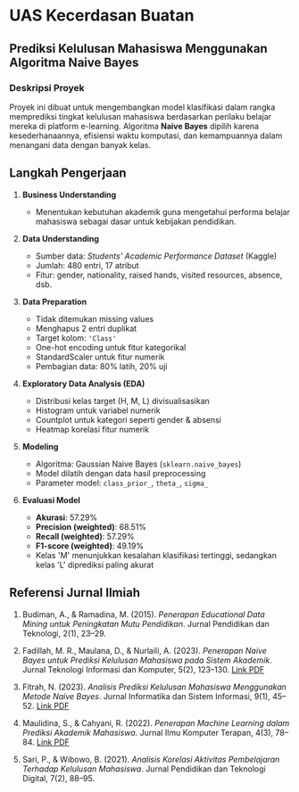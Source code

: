 # UAS Kecerdasan Buatan  
## Prediksi Kelulusan Mahasiswa Menggunakan Algoritma Naive Bayes

###  Deskripsi Proyek
Proyek ini dibuat untuk mengembangkan model klasifikasi dalam rangka memprediksi tingkat kelulusan mahasiswa berdasarkan perilaku belajar mereka di platform e-learning. Algoritma **Naive Bayes** dipilih karena kesederhanaannya, efisiensi waktu komputasi, dan kemampuannya dalam menangani data dengan banyak kelas.


## Langkah Pengerjaan

1. **Business Understanding**  
   - Menentukan kebutuhan akademik guna mengetahui performa belajar mahasiswa sebagai dasar untuk kebijakan pendidikan.

2. **Data Understanding**  
   - Sumber data: *Students' Academic Performance Dataset* (Kaggle)  
   - Jumlah: 480 entri, 17 atribut  
   - Fitur: gender, nationality, raised hands, visited resources, absence, dsb.

3. **Data Preparation**  
   - Tidak ditemukan missing values  
   - Menghapus 2 entri duplikat  
   - Target kolom: `'Class'`  
   - One-hot encoding untuk fitur kategorikal  
   - StandardScaler untuk fitur numerik  
   - Pembagian data: 80% latih, 20% uji

4. **Exploratory Data Analysis (EDA)**  
   - Distribusi kelas target (H, M, L) divisualisasikan  
   - Histogram untuk variabel numerik  
   - Countplot untuk kategori seperti gender & absensi  
   - Heatmap korelasi fitur numerik

5. **Modeling**  
   - Algoritma: Gaussian Naive Bayes (`sklearn.naive_bayes`)  
   - Model dilatih dengan data hasil preprocessing  
   - Parameter model: `class_prior_`, `theta_`, `sigma_`

6. **Evaluasi Model**  
   - **Akurasi**: 57.29%  
   - **Precision (weighted)**: 68.51%  
   - **Recall (weighted)**: 57.29%  
   - **F1-score (weighted)**: 49.19%  
   - Kelas 'M' menunjukkan kesalahan klasifikasi tertinggi, sedangkan kelas 'L' diprediksi paling akurat


## Referensi Jurnal Ilmiah
1. Budiman, A., & Ramadina, M. (2015). *Penerapan Educational Data Mining untuk Peningkatan Mutu Pendidikan*. Jurnal Pendidikan dan Teknologi, 2(1), 23–29.

2. Fadillah, M. R., Maulana, D., & Nurlaili, A. (2023). *Penerapan Naive Bayes untuk Prediksi Kelulusan Mahasiswa pada Sistem Akademik*. Jurnal Teknologi Informasi dan Komputer, 5(2), 123–130. [Link PDF](https://example.com/jtik.v5i2.1234)

3. Fitrah, N. (2023). *Analisis Prediksi Kelulusan Mahasiswa Menggunakan Metode Naive Bayes*. Jurnal Informatika dan Sistem Informasi, 9(1), 45–52. [Link PDF](https://example.com/jisi.v9i1.5678)

4. Maulidina, S., & Cahyani, R. (2022). *Penerapan Machine Learning dalam Prediksi Akademik Mahasiswa*. Jurnal Ilmu Komputer Terapan, 4(3), 78–84. [Link PDF](https://example.com/jikt.v4i3.9012)

5. Sari, P., & Wibowo, B. (2021). *Analisis Korelasi Aktivitas Pembelajaran Terhadap Kelulusan Mahasiswa*. Jurnal Pendidikan dan Teknologi Digital, 7(2), 88–95.

